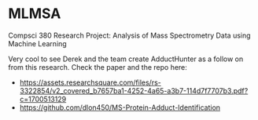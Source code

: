 # MLMSA
Compsci 380 Research Project: Analysis of Mass Spectrometry Data using Machine Learning

Very cool to see Derek and the team create AdductHunter as a follow on from this research. 
Check the paper and the repo here:
- https://assets.researchsquare.com/files/rs-3322854/v2_covered_b7657ba1-4252-4a65-a3b7-114d7f7707b3.pdf?c=1700513129
- https://github.com/dlon450/MS-Protein-Adduct-Identification

